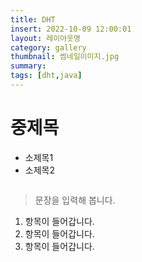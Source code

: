 ```yaml
---
title: DHT
insert: 2022-10-09 12:00:01
layout: 레이아웃명
category: gallery
thumbnail: 썸네일이미지.jpg
summary: 
tags: [dht,java]
---
```


# 중제목
* 소제목1
* 소제목2

```js

```

> 문장을 입력해 봅니다.

1. 항목이 들어갑니다.
2. 항목이 들어갑니다.
3. 항목이 들어갑니다.

